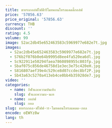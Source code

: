 ```yaml
---
title: ขายรถกอล์ฟไฟฟ้ารีโมทคอนโทรลแคดดี้กอล์ฟ
price: '57856.63'
price_original: '57856.63'
currency: THB
discount: ''
rating: 4.5
volume: 99
image: S2ac2db45e652463583c5969977e682e7t.jpg
images:
  - S2ac2db45e652463583c5969977e682e7t.jpg
  - S76b2f076b0e64b9995d8ee4fa520ea6dl.jpg
  - Sc922911e50294faea7860898955c803fp.jpg
  - Sbaf075c856de46758d1e3ec3e75c420eH.jpg
  - S816807aef39e4c529ce8d07ccdec8bf2P.jpg
  - Sb43a63c5270a413eb4ce0bb4b35928de7.jpg
video: ''
categories:
  - name: กีฬาและความบันเทิง
    slug: ฬาและความบ-นเท
  - name: กอล์ฟ
    slug: กอล
slug: ขายรถกอล-ฟไฟฟ-าร-โมทคอนโทรลแคดด-กอล
encode: oEWYz8w
lang: th
---
```

  
